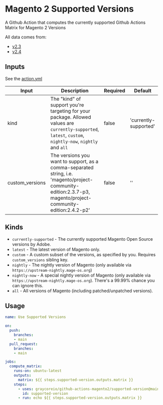 # Magento 2 Supported Versions

A Github Action that computes the currently supported Github Actions Matrix for Magento 2 Versions

All data comes from:

- [v2.3](https://github.com/magento/devdocs/blob/master/src/_data/codebase/v2_3/system-requirements.yml)
- [v2.4](https://github.com/magento/devdocs/blob/master/src/_data/codebase/v2_4/system-requirements.yml)

## Inputs

See the [action.yml](./action.yml)

| Input           | Description                                                                                                                                                  | Required | Default     |
| --------------- | ------------------------------------------------------------------------------------------------------------------------------------------------------------ | -------- | ----------- |
| kind            | The "kind" of support you're targeting for your package. Allowed values are `currently-supported`, `latest`, `custom`, `nightly-now`, `nightly` and `all`                                     | false    | 'currently-supported' |
| custom_versions | The versions you want to support, as a comma-separated string, i.e. 'magento/project-community-edition:2.3.7-p3, magento/project-community-edition:2.4.2-p2' | false    | ''          |

## Kinds
- `currently-supported` - The currently supported Magento Open Source versions by Adobe.
- `latest` - The latest version of Magento only.
- `custom` - A custom subset of the versions, as specified by you. Requires `custom_versions` sibling key.
- `nightly` - The nightly version of Magento (only available via `https://upstream-nightly.mage-os.org`)
- `nightly-now` - A special nightly version of Magento (only available via `https://upstream-nightly.mage-os.org`). There's a 99.99% chance you can ignore this.
- `all` - All versions of Magento (including patched/unpatched versions).
## Usage

```yml
name: Use Supported Versions

on:
  push:
    branches:
    - main
  pull_request:
    branches:
    - main

jobs:
  compute_matrix:
    runs-on: ubuntu-latest
    outputs:
      matrix: ${{ steps.supported-version.outputs.matrix }}
    steps:
      - uses: graycoreio/github-actions-magento2/supported-version@main
        id: supported-version
      - run: echo ${{ steps.supported-version.outputs.matrix }}
```
